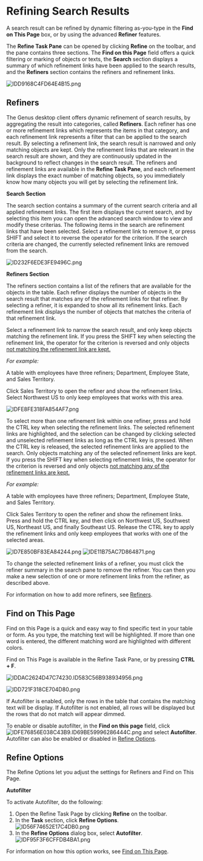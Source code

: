 # Refining Search Results

A search result can be refined by dynamic filtering as-you-type in the **Find on This Page** box, or by using the advanced **Refiner** features.

The **Refine Task Pane** can be opened by clicking **Refine** on the toolbar, and the pane contains three sections. The **Find on this Page** field offers a quick filtering or marking of objects or texts, the **Search** section displays a summary of which refinement links have been applied to the search results, and the **Refiners** section contains the refiners and refinement links.

![IDD9168C4FD64E4B15.png](media/IDD9168C4FD64E4B15.png)


## Refiners

The Genus desktop client offers dynamic refinement of search results, by aggregating the result into categories, called **Refiners**. Each refiner has one or more refinement links which represents the items in that category, and each refinement link represents a filter that can be applied to the search result. By selecting a refinement link, the search result is narrowed and only matching objects are kept. Only the refinement links that are relevant in the search result are shown, and they are continuously updated in the background to reflect changes in the search result. The refiners and refinement links are available in the **Refine Task Pane**, and each refinement link displays the exact number of matching objects, so you immediately know how many objects you will get by selecting the refinement link.

**Search Section**

The search section contains a summary of the current search criteria and all applied refinement links. The first item displays the current search, and by selecting this item you can open the advanced search window to view and modify these criterias. The following items in the search are refinement links that have been selected. Select a refinement link to remove it, or press SHIFT and select it to reverse the operator for the criterion. If the search criteria are changed, the currently selected refinement links are removed from the search.

![ID232F6EDE3FE9496C.png](media/ID232F6EDE3FE9496C.png)

**Refiners Section**

The refiners section contains a list of the refiners that are available for the objects in the table. Each refiner displays the number of objects in the search result that matches any of the refinement links for that refiner. By selecting a refiner, it is expanded to show all its refinement links. Each refinement link displays the number of objects that matches the criteria of that refinement link.

Select a refinement link to narrow the search result, and only keep objects matching the refinement link. If you press the SHIFT key when selecting the refinement link, the operator for the criterion is reversed and only objects <span style="TEXT-DECORATION: underline">not matching the refinement link are kept.

<span style="FONT-STYLE: italic">For example:

A table with employees have three refiners; Department, Employee State, and Sales Territory.

Click Sales Territory to open the refiner and show the refinement links. Select Northwest US to only keep employees that works with this area.

![IDFE8FE318FA854AF7.png](media/IDFE8FE318FA854AF7.png)

To select more than one refinement link within one refiner, press and hold the CTRL key when selecting the refinement links. The selected refinement links are highlighted, and the selection can be changed by clicking selected and unselected refinement links as long as the CTRL key is pressed. When the CTRL key is released, the selected refinement links are applied to the search. Only objects matching any of the selected refinement links are kept. If you press the SHIFT key when selecting refinement links, the operator for the criterion is reversed and only objects <span style="TEXT-DECORATION: underline">not matching any of the refinement links are kept.

 <span style="FONT-STYLE: italic">For example:

A table with employees have three refiners; Department, Employee State, and Sales Territory.

Click Sales Territory to open the refiner and show the refinement links. Press and hold the CTRL key, and then click on Northwest US, Southwest US, Northeast US, and finally Southeast US. Release the CTRL key to apply the refinement links and only keep employees that works with one of the selected areas. 

![ID7E850BF83EA84244.png](media/ID7E850BF83EA84244.png)  ![IDE11B75AC7D864871.png](media/IDE11B75AC7D864871.png)

To change the selected refinement links of a refiner, you must click the refiner summary in the search pane to remove the refiner. You can then you make a new selection of one or more refinement links from the refiner, as described above.

For information on how to add more refiners, see [Refiners](refiners.md).



## Find on This Page

Find on this Page is a quick and easy way to find specific text in your table or form. As you type, the matching text will be highlighted. If more than one word is entered, the different matching word are highlighted with different colors.

Find on This Page is available in the Refine Task Pane, or by pressing **CTRL + F**.

![IDDAC2624D47C74230.ID583C56B938934956.png](media/IDDAC2624D47C74230.ID583C56B938934956.png)

![IDD721F318CE704D80.png](media/IDD721F318CE704D80.png)

If Autofilter is enabled, only the rows in the table that contains the matching text will be display. If Autofilter is not enabled, all rows will be displayed but the rows that do not match will appear dimmed.

 To enable or disable autofilter, in the **Find on this page** field, click ![IDFE76856E038C43B9.ID69BE59996286444C.png](media/IDFE76856E038C43B9.ID69BE59996286444C.png) and select **Autofilter**. Autofilter can also be enabled or disabled in [Refine Options](refining-search-results.md "Refine Options"). 



## Refine Options

The Refine Options let you adjust the settings for Refiners and Find on This Page.

**Autofilter**

To activate Autofilter, do the following:

1.  Open the Refine Task Page by clicking **Refine** on the toolbar.
2.  In the **Task** section, click **Refine Options**.  
    ![ID56F74652E17C4DB0.png](media/ID56F74652E17C4DB0.png)
3.  In the **Refine Options** dialog box, select **Autofilter**.  
    ![IDF95F3F6CFFDB4BA1.png](media/IDF95F3F6CFFDB4BA1.png)

For information on how this option works, see [Find on This Page](refining-search-results.md "Find on This Page").

